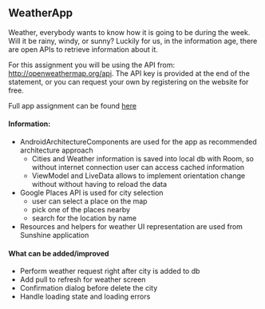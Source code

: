## WeatherApp
Weather, everybody wants to know how it is going to be during the week. Will it be rainy, windy,
or sunny? Luckily for us, in the information age, there are open APIs to retrieve information
about it.

For this assignment you will be using the API from: http://openweathermap.org/api. The API key
is provided at the end of the statement, or you can request your own by registering on the
website for free.

Full app assignment can be found [here](https://drive.google.com/open?id=0B7krWRgXRtNvMXFiQ21wcm9zc0E0dHIwRENiSTJxUUlHYTBV)

#### Information:
 - AndroidArchitectureComponents are used for the app as recommended architecture approach
   - Cities and Weather information is saved into local db with Room, so without internet connection user can access cached information
   - ViewModel and LiveData allows to implement orientation change without without having to reload the data
 - Google Places API is used for city selection
   - user can select a place on the map
   - pick one of the places nearby
   - search for the location by name
 - Resources and helpers for weather UI representation are used from Sunshine application
 
#### What can be added/improved
 - Perform weather request right after city is added to db
 - Add pull to refresh for weather screen
 - Confirmation dialog before delete the city
 - Handle loading state and loading errors
     
 